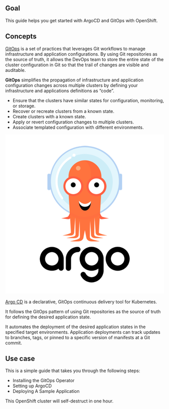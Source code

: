 ## Goal

This guide helps you get started with ArgoCD and GitOps with OpenShift.


## Concepts

[GitOps](https://www.openshift.com/learn/topics/gitops/) is a set of practices that leverages Git workflows to manage infrastructure and application configurations.
By using Git repositories as the source of truth, it allows the DevOps team to store the entire state of the cluster configuration in Git so that the trail of changes are visible and auditable. 

**GitOps** simplifies the propagation of infrastructure and application 
configuration changes across multiple clusters by defining your infrastructure and applications definitions as “code”.

* Ensure that the clusters have similar states for configuration, monitoring, or storage.
* Recover or recreate clusters from a known state.
* Create clusters with a known state.
* Apply or revert configuration changes to multiple clusters.
* Associate templated configuration with different environments.


![ArgoCD Logo](../../assets/gitops/argocd-logo.png)

[Argo CD](https://argoproj.github.io/argo-cd/) is a declarative, GitOps continuous delivery tool for Kubernetes.

It follows the GitOps pattern of using Git repositories as the source of truth for defining the desired application state.

It automates the deployment of the desired application states in the specified target environments. Application deployments can track updates to branches, tags, or pinned to a specific version of manifests at a Git commit.


## Use case

This is a simple guide that takes you through the following steps:

* Installing the GitOps Operator
* Setting up ArgoCD
* Deploying A Sample Application

This OpenShift cluster will self-destruct in one hour.
